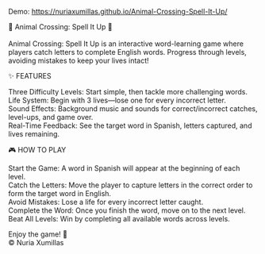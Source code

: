 Demo: https://nuriaxumillas.github.io/Animal-Crossing-Spell-It-Up/

 🐻 Animal Crossing: Spell It Up 🎉  <br> <br>
Animal Crossing: Spell It Up is an interactive word-learning game where players catch letters to complete English words. Progress through levels, avoiding mistakes to keep your lives intact!

✨ FEATURES

Three Difficulty Levels: Start simple, then tackle more challenging words. <br>
Life System: Begin with 3 lives—lose one for every incorrect letter.  <br>
Sound Effects: Background music and sounds for correct/incorrect catches, level-ups, and game over.  <br>
Real-Time Feedback: See the target word in Spanish, letters captured, and lives remaining.  <br>

🎮 HOW TO PLAY

Start the Game: A word in Spanish will appear at the beginning of each level.  <br>
Catch the Letters: Move the player to capture letters in the correct order to form the target word in English.  <br>
Avoid Mistakes: Lose a life for every incorrect letter caught.  <br>
Complete the Word: Once you finish the word, move on to the next level.  <br>
Beat All Levels: Win by completing all available words across levels.  <br>


Enjoy the game! 🐾  <br>
© Nuria Xumillas

